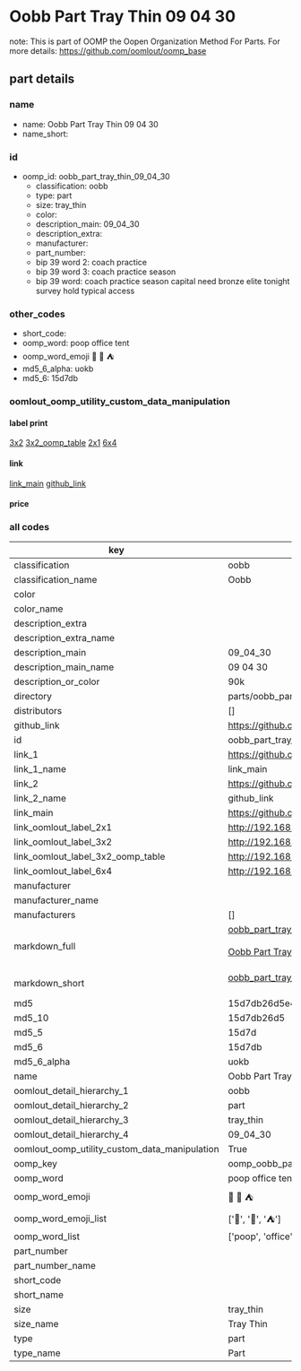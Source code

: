 # Oobb Part Tray Thin 09 04 30  

note: This is part of OOMP the Oopen Organization Method For Parts. For more details: https://github.com/oomlout/oomp_base

##  part details





### name
* name: Oobb Part Tray Thin 09 04 30
* name_short: 
### id
* oomp_id: oobb_part_tray_thin_09_04_30
  * classification: oobb
  * type: part
  * size: tray_thin
  * color: 
  * description_main: 09_04_30
  * description_extra: 
  * manufacturer: 
  * part_number: 
  * bip 39 word 2: coach practice
  * bip 39 word 3: coach practice season
  * bip 39 word: coach practice season capital need bronze elite tonight survey hold typical access

### other_codes
* short_code: 
* oomp_word: poop office tent
* oomp_word_emoji :poop: :office: :tent:
* md5_6_alpha: uokb
* md5_6: 15d7db






### oomlout_oomp_utility_custom_data_manipulation
#### label print
[3x2](http://192.168.1.245:1112/?label=oomp%20uokb)
[3x2_oomp_table](http://192.168.1.107:1112/?label=oomp%20uokb)
[2x1](http://192.168.1.242:1112/?label=oomp%20uokb)
[6x4](http://192.168.1.55:1112/?label=oomp%20uokb)    

#### link

[link_main](https://github.com/oomlout/oomlout_oomp_current_version_messy/tree/main/parts/oobb_part_tray_thin_09_04_30) [github_link](https://github.com/oomlout/oomlout_oomp_part_src/tree/main/parts/oobb_part_tray_thin_09_04_30)                             

#### price







### all codes 
| key | value |  
| --- | --- |  
| classification | oobb |  
| classification_name | Oobb |  
| color |  |  
| color_name |  |  
| description_extra |  |  
| description_extra_name |  |  
| description_main | 09_04_30 |  
| description_main_name | 09 04 30 |  
| description_or_color | 90k |  
| directory | parts/oobb_part_tray_thin_09_04_30 |  
| distributors | [] |  
| github_link | https://github.com/oomlout/oomlout_oomp_part_src/tree/main/parts/oobb_part_tray_thin_09_04_30 |  
| id | oobb_part_tray_thin_09_04_30 |  
| link_1 | https://github.com/oomlout/oomlout_oomp_current_version_messy/tree/main/parts/oobb_part_tray_thin_09_04_30 |  
| link_1_name | link_main |  
| link_2 | https://github.com/oomlout/oomlout_oomp_part_src/tree/main/parts/oobb_part_tray_thin_09_04_30 |  
| link_2_name | github_link |  
| link_main | https://github.com/oomlout/oomlout_oomp_current_version_messy/tree/main/parts/oobb_part_tray_thin_09_04_30 |  
| link_oomlout_label_2x1 | http://192.168.1.242:1112/?label=oomp%20uokb |  
| link_oomlout_label_3x2 | http://192.168.1.245:1112/?label=oomp%20uokb |  
| link_oomlout_label_3x2_oomp_table | http://192.168.1.107:1112/?label=oomp%20uokb |  
| link_oomlout_label_6x4 | http://192.168.1.55:1112/?label=oomp%20uokb |  
| manufacturer |  |  
| manufacturer_name |  |  
| manufacturers | [] |  
| markdown_full | [oobb_part_tray_thin_09_04_30](https://github.com/oomlout/oomlout_oomp_current_version_messy/tree/main/parts/oobb_part_tray_thin_09_04_30)<br>[](https://github.com/oomlout/oomlout_oomp_current_version_messy/tree/main/parts/oobb_part_tray_thin_09_04_30)<br>[Oobb Part Tray Thin 09 04 30](https://github.com/oomlout/oomlout_oomp_current_version_messy/tree/main/parts/oobb_part_tray_thin_09_04_30)<br><br> |  
| markdown_short | [oobb_part_tray_thin_09_04_30](https://github.com/oomlout/oomlout_oomp_current_version_messy/tree/main/parts/oobb_part_tray_thin_09_04_30)<br><br> |  
| md5 | 15d7db26d5e4890072c9e221846a5965 |  
| md5_10 | 15d7db26d5 |  
| md5_5 | 15d7d |  
| md5_6 | 15d7db |  
| md5_6_alpha | uokb |  
| name | Oobb Part Tray Thin 09 04 30 |  
| oomlout_detail_hierarchy_1 | oobb |  
| oomlout_detail_hierarchy_2 | part |  
| oomlout_detail_hierarchy_3 | tray_thin |  
| oomlout_detail_hierarchy_4 | 09_04_30 |  
| oomlout_oomp_utility_custom_data_manipulation | True |  
| oomp_key | oomp_oobb_part_tray_thin_09_04_30 |  
| oomp_word | poop office tent |  
| oomp_word_emoji | :poop: :office: :tent: |  
| oomp_word_emoji_list | [':poop:', ':office:', ':tent:'] |  
| oomp_word_list | ['poop', 'office', 'tent'] |  
| part_number |  |  
| part_number_name |  |  
| short_code |  |  
| short_name |  |  
| size | tray_thin |  
| size_name | Tray Thin |  
| type | part |  
| type_name | Part |  
